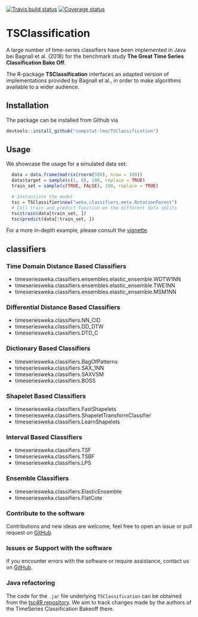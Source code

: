 [![Travis build status](https://travis-ci.org/compstat-lmu/TSClassification.svg?branch=master)](https://travis-ci.org/compstat-lmu/TSClassification)
[![Coverage status](https://codecov.io/gh/compstat-lmu/TSClassification/branch/master/graph/badge.svg)](https://codecov.io/github/compstat-lmu/TSClassification?branch=master)

# TSClassification

A large number of time-series classifiers have been implemented in
Java bei Bagnall et al. (2018) for the benchmark study **The Great Time Series Classification Bake Off**.

The R-package **TSClassification** interfaces an adapted version of implementations provided by Bagnall et al., 
in order to make algorithms available to a wider audience.


## Installation

The package can be installed from Github via

```r
devtools::install_github("compstat-lmu/TSClassification")
```

## Usage

We showcase the usage for a simulated data set:
```r
  data = data.frame(matrix(rnorm(500), nrow = 100))
  data$target = sample(c(1, 0), 100, replace = TRUE)
  train_set = sample(c(TRUE, FALSE), 100, replace = TRUE)
```

```r
  # Instantiate the model
  tsc = TSClassifier$new("weka.classifiers.meta.RotationForest")
  # Call train and predict function on the different data splits
  tsc$train(data[train_set, ])
  tsc$predict(data[!train_set, ])
```
For a more in-depth example, please consult the 
[vignette](https://github.com/compstat-lmu/TSClassification/blob/master/vignettes/tsc_vignette.Rmd).

## classifiers

### Time Domain Distance Based Classifiers
- timeseriesweka.classifiers.ensembles.elastic_ensemble.WDTW1NN
- timeseriesweka.classifiers.ensembles.elastic_ensemble.TWE1NN
- timeseriesweka.classifiers.ensembles.elastic_ensemble.MSM1NN

### Differential Distance Based Classifiers
- timeseriesweka.classifiers.NN_CID
- timeseriesweka.classifiers.DD_DTW
- timeseriesweka.classifiers.DTD_C
### Dictionary Based Classifiers
- timeseriesweka.classifiers.BagOfPatterns
- timeseriesweka.classifiers.SAX_1NN
- timeseriesweka.classifiers.SAXVSM
- timeseriesweka.classifiers.BOSS

### Shapelet Based Classifiers
- timeseriesweka.classifiers.FastShapelets
- timeseriesweka.classifiers.ShapeletTransformClassifier
- timeseriesweka.classifiers.LearnShapelets

### Interval Based Classifiers
- timeseriesweka.classifiers.TSF
- timeseriesweka.classifiers.TSBF
- timeseriesweka.classifiers.LPS


### Ensemble Classifiers
- timeseriesweka.classifiers.ElasticEnsemble
- timeseriesweka.classifiers.FlatCote





### Contribute to the software

Contributions and new ideas are welcome, feel free to open an issue or pull request on [GitHub](https://github.com/compstat-lmu/TSClassification)

### Issues or Support with the software

If you encounter errors with the software or require assistance, contact us on [GitHub](https://github.com/compstat-lmu/TSClassification).

### Java refactoring

The code for the `.jar` file underlying `TSClassification` can be obtained from the [tsc4R repository](https://github.com/smilesun/tsc4R). We aim to track changes made by the authors of the TimeSeries Classification Bakeoff there.
